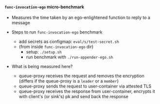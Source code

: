 #### `func-invocation-ego` micro-benchmark

- Measures the time taken by an ego-enlightened function to reply to a message 

- Steps to run `func-invocation-ego` benchmark 
    - add secrets as configmap: `eval/s/test-secret.sh`
    - (from inside `func-invocation-ego` dir)
        - setup: `./setup.sh`
        - run benchmark with `./run-appender-ego.sh`

- What is being measured here?
    - queue-proxy receives the request and removes the encryption (differs if the queue-proxy is a `leader` or a `member`)
    - queue-proxy sends the request to user-container via attested TLS
    - queue-proxy receives the response from user-container, encrypts it with client's (or sink's) pk and send back the response
